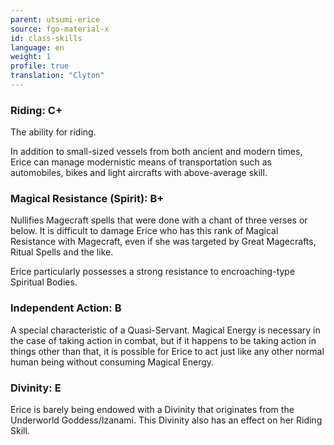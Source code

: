 ```yaml
---
parent: utsumi-erice
source: fgo-material-x
id: class-skills
language: en
weight: 1
profile: true
translation: "Clyton"
---
```


### Riding: C+

The ability for riding.

In addition to small-sized vessels from both ancient and modern times, Erice can manage modernistic means of transportation such as automobiles, bikes and light aircrafts with above-average skill.

### Magical Resistance (Spirit): B+

Nullifies Magecraft spells that were done with a chant of three verses or below. It is difficult to damage Erice who has this rank of Magical Resistance with Magecraft, even if she was targeted by Great Magecrafts, Ritual Spells and the like.

Erice particularly possesses a strong resistance to encroaching-type Spiritual Bodies.

### Independent Action: B

A special characteristic of a Quasi-Servant. Magical Energy is necessary in the case of taking action in combat, but if it happens to be taking action in things other than that, it is possible for Erice to act just like any other normal human being without consuming Magical Energy.

### Divinity: E

Erice is barely being endowed with a Divinity that originates from the Underworld Goddess/Izanami. This Divinity also has an effect on her Riding Skill.
